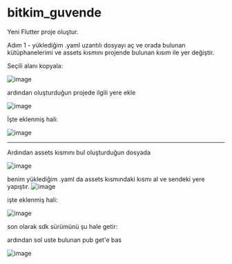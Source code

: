 # bitkim_guvende

Yeni Flutter proje oluştur.

Adım 1 - yüklediğim .yaml uzantılı dosyayı aç ve orada bulunan kütüphanelerimi ve assets kısmını projende bulunan kısım ile yer değiştir.

Seçili alanı kopyala:

![image](https://github.com/AstroBesat-SoftW/bitkim_guvende/assets/128177174/20b5b0b8-9a3e-46ee-8acb-6ae916eb4007)

ardından oluşturduğun projede ilgili yere ekle

![image](https://github.com/AstroBesat-SoftW/bitkim_guvende/assets/128177174/88093eab-7ef5-48e7-9966-29446385d6b4)


İşte eklenmiş hali:

![image](https://github.com/AstroBesat-SoftW/bitkim_guvende/assets/128177174/d7e6cac4-c99e-40aa-be79-9c16089fe87c)



------------------------

Ardından assets kısmını bul oluşturduğun dosyada

![image](https://github.com/AstroBesat-SoftW/bitkim_guvende/assets/128177174/1f77e059-4605-4cf0-85a7-eab7ef1dbe18)

benim yüklediğim .yaml da assets kısmındaki kısmı al ve sendeki yere yapıştır.
![image](https://github.com/AstroBesat-SoftW/bitkim_guvende/assets/128177174/bbf8a6cd-2fa7-4c67-8958-57e702bd14c3)

işte eklenmiş hali:

![image](https://github.com/AstroBesat-SoftW/bitkim_guvende/assets/128177174/a2e7b233-1bff-4c9a-8a3d-6ae40ba7aa31)

son olarak sdk sürümünü şu hale getir: 


ardından sol uste bulunan pub get'e bas

![image](https://github.com/AstroBesat-SoftW/bitkim_guvende/assets/128177174/1cf75b2c-48d3-413e-bbba-9204309b86ed)

